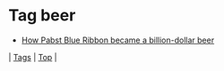 <!--
title: Tag beer
date: 2020-06-28T15:26:59.452Z
tags:
-->
# Tag beer

 * [How Pabst Blue Ribbon became a billion-dollar beer](78852086347.md)

| [Tags](tags.md) | [Top](index.md) |
